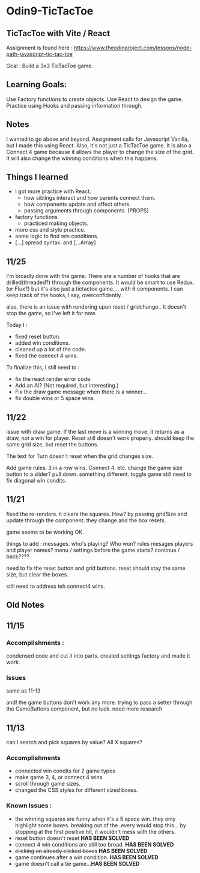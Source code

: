# Odin9-TicTacToe
## TicTacToe with Vite / React

Assignment is found here : https://www.theodinproject.com/lessons/node-path-javascript-tic-tac-toe

Goal : Build a 3x3 TicTacToe game. 

## Learning Goals:
Use Factory functions to create objects.
Use React to design the game.  Practice using Hooks and passing information through.

## Notes 
I wanted to go above and beyond.  Assignment calls for Javascript Vanilla, but I made this using React. Also, it's not just a TicTacToe game.  It is also a Connect 4 game because it allows the player to change the size of the grid. It will also change the winning conditions when this happens. 

## Things I learned
* I got more practice with React.  
  - how siblings interact and how parents connect them.
  - how components update and affect others. 
  - passing arguments through components. (PROPS)
* factory functions 
  - practiced making objects. 
* more css and style practice.
* some logic to find win conditions.
* [...] spread syntax.  and [...Array]




## 11/25

I'm broadly done with the game. 
There are a number of hooks that are drilled(threaded?) through the components. It would be smart to use Redux.  (or Flux?)
but it's also just a tictactoe game....  with 6 components.  I can keep track of the hooks, I say, overconfidently.

also, there is an issue with rendering upon reset / gridchange..   It doesn't stop the game, so I've left it for now.


 Today I : 
* fixed reset button. 
* added win conditions.
* cleaned up a lot of the code. 
* fixed the connect 4 wins.  

To finalize this, I still need to : 

* fix the react render error code.
* Add an AI?   (Not required, but interesting.)
* Fix the draw game message when there is a winner...
* fix double wins or 5 space wins.   








## 11/22
issue with draw game.  If the last move is a winning move, it returns as a draw, not a win for player.
Reset still doesn't work properly.    should keep the same grid size, but reset the buttons. 

The text for Turn doesn't reset when the grid changes size. 

Add game rules. 3 in a row wins. Connect 4. etc. 
change the game size button to a slider?  pull down.  something different. toggle game
still need to fix diagonal win condits. 



## 11/21
fixed the re-renders. it clears the squares. How? by passing gridSize and update through the component.   they change and the box resets.

game seems to be working OK.   

things to add : messages. who's playing?  Who won?  rules mesages
players and player names?
menu / settings before the game starts?
continue / back????




need to fix the reset button and grid buttons.    reset should stay the same size, but clear the boxes. 

still need to address teh connect4 wins. 




## Old Notes
## 11/15
### Accomplishments :
condensed code and cut it into parts.
created settings factory and made it work.

### Issues 
same as 11-13 

and!  the game buttons don't work any more.  trying to pass a setter through the GameButtons component, but no luck.   need more research

## 11/13

can I search and pick squares by value?  All X squares?
### Accomplishments 
* connected win condits for 2 game types
* make game 3, 4, or connect 4 wins
* scroll through game sizes.
* changed the CSS styles for different sized boxes. 

### Known Issues :

* the winning squares are funny when it's a 5 space win.  they only highlight some boxes. breaking out of the .every would stop this... by stopping at the first positive hit, it wouldn't mess with the others.   
* reset button doesn't reset **HAS BEEN SOLVED**
* connect 4 win conditions are still too broad.  **HAS BEEN SOLVED**
* ~~clicking on already clicked boxes~~ **HAS BEEN SOLVED**
* game continues after a win condition. **HAS BEEN SOLVED**
* game doesn't call a tie game...**HAS BEEN SOLVED**





